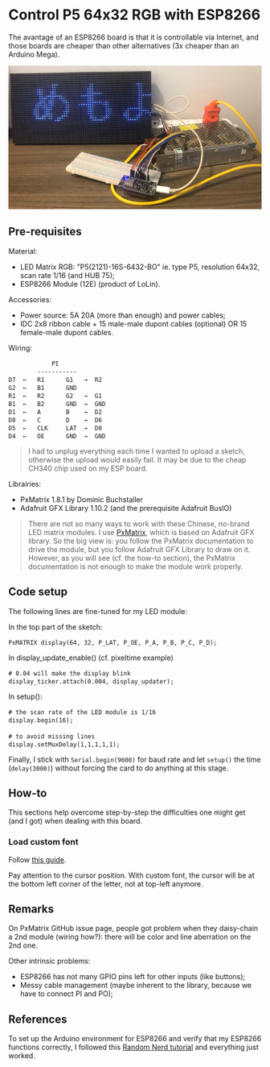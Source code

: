 # Control P5 64x32 RGB with ESP8266

The avantage of an ESP8266 board is that it is controllable via Internet, and those boards are cheaper than other alternatives (3x cheaper than an Arduino Mega).

![](img/current-esp.png)

## Pre-requisites

Material:

* LED Matrix RGB: "P5(2121)-16S-6432-BO" ie. type P5, resolution 64x32, scan rate 1/16 (and HUB 75);
* ESP8266 Module (12E) (product of LoLin).

Accessories:

* Power source: 5A 20A (more than enough) and power cables;
* IDC 2x8 ribbon cable + 15 male-male dupont cables (optional) OR 15 female-male dupont cables.

Wiring:

```
            PI
        -----------
D7  ←   R1      G1   →  R2
G2  ←   B1      GND
R1  ←   R2      G2   →  G1
B1  ←   B2      GND  →  GND
D1  ←   A       B    →  D2
D8  ←   C       D    →  D6
D5  ←   CLK     LAT  →  D0
D4  ←   OE      GND  →  GND
```

> I had to unplug everything each time I wanted to upload a sketch, otherwise the upload would easily fail. It may be due to the cheap CH340 chip used on my ESP board.

Librairies:

* PxMatrix 1.8.1 by Dominic Buchstaller
* Adafruit GFX Library 1.10.2 (and the prerequisite Adafruit BusIO)

> There are not so many ways to work with these Chinese, no-brand LED matrix modules. I use [PxMatrix](https://github.com/2dom/PxMatrix/), which is based on Adafruit GFX library. So the big view is: you follow the PxMatrix documentation to drive the module, but you follow Adafruit GFX Library to draw on it. However, as you will see (cf. the how-to section), the PxMatrix documentation is not enough to make the module work properly.

## Code setup

The following lines are fine-tuned for my LED module:

In the top part of the sketch:

```
PxMATRIX display(64, 32, P_LAT, P_OE, P_A, P_B, P_C, P_D);
```

In display_update_enable() (cf. pixeltime example)

```
# 0.04 will make the display blink
display_ticker.attach(0.004, display_updater);
```

In setup():

```
# the scan rate of the LED module is 1/16
display.begin(16);

# to avoid missing lines
display.setMuxDelay(1,1,1,1,1);
```

Finally, I stick with `Serial.begin(9600)` for baud rate and let `setup()` the time (`delay(3000)`) without forcing the card to do anything at this stage.

## How-to

This sections help overcome step-by-step the difficulties one might get (and I got) when dealing with this board.

### Load custom font

Follow [this guide](https://learn.adafruit.com/adafruit-gfx-graphics-library/using-fonts).

Pay attention to the cursor position. With custom font, the cursor will be at the bottom left corner of the letter, not at top-left anymore.

## Remarks

On PxMatrix GitHub issue page, people got problem when they daisy-chain a 2nd module (wiring how?): there will be color and line aberration on the 2nd one.

Other intrinsic problems:

* ESP8266 has not many GPIO pins left for other inputs (like buttons);
* Messy cable management (maybe inherent to the library, because we have to connect PI and PO);

## References

To set up the Arduino environment for ESP8266 and verify that my ESP8266 functions correctly, I followed this [Random Nerd tutorial](https://randomnerdtutorials.com/esp8266-web-server/) and everything just worked.
